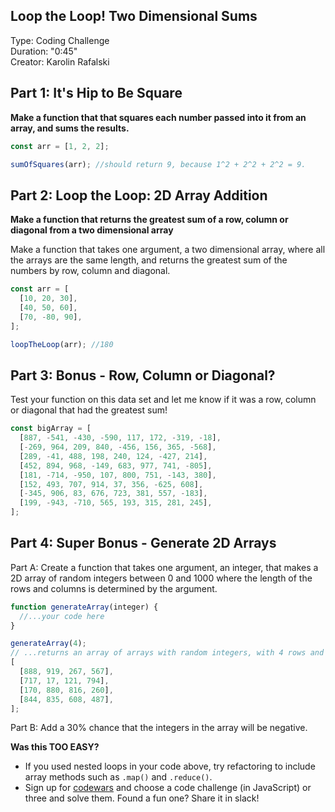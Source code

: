 ## Loop the Loop! Two Dimensional Sums<br>

Type: Coding Challenge <br> Duration: "0:45"<br> Creator: Karolin Rafalski<br>

## Part 1: It's Hip to Be Square

**Make a function that that squares each number passed into it from an array, and sums the results.**

```javascript
const arr = [1, 2, 2];

sumOfSquares(arr); //should return 9, because 1^2 + 2^2 + 2^2 = 9.
```

## Part 2: Loop the Loop: 2D Array Addition

**Make a function that returns the greatest sum of a row, column or diagonal from a two dimensional array**

Make a function that takes one argument, a two dimensional array, where all the arrays are the same length, and returns the greatest sum of the numbers by row, column and diagonal.

```javascript
const arr = [
  [10, 20, 30],
  [40, 50, 60],
  [70, -80, 90],
];

loopTheLoop(arr); //180
```

## Part 3: Bonus - Row, Column or Diagonal?

Test your function on this data set and let me know if it was a row, column or diagonal that had the greatest sum!

```javascript
const bigArray = [
  [887, -541, -430, -590, 117, 172, -319, -18],
  [-269, 964, 209, 840, -456, 156, 365, -568],
  [289, -41, 488, 198, 240, 124, -427, 214],
  [452, 894, 968, -149, 683, 977, 741, -805],
  [181, -714, -950, 107, 800, 751, -143, 380],
  [152, 493, 707, 914, 37, 356, -625, 608],
  [-345, 906, 83, 676, 723, 381, 557, -183],
  [199, -943, -710, 565, 193, 315, 281, 245],
];
```

## Part 4: Super Bonus - Generate 2D Arrays

Part A: Create a function that takes one argument, an integer, that makes a 2D array of random integers between 0 and 1000 where the length of the rows and columns is determined by the argument.

```javascript
function generateArray(integer) {
  //...your code here
}

generateArray(4);
// ...returns an array of arrays with random integers, with 4 rows and 4 columns:
[
  [888, 919, 267, 567],
  [717, 17, 121, 794],
  [170, 880, 816, 260],
  [844, 835, 608, 487],
];
```

Part B: Add a 30% chance that the integers in the array will be negative.

**Was this TOO EASY?**<br/>

- If you used nested loops in your code above, try refactoring to include array methods such as `.map()` and `.reduce()`.
- Sign up for [codewars](codewars.com) and choose a code challenge (in JavaScript) or three and solve them. Found a fun one? Share it in slack!
